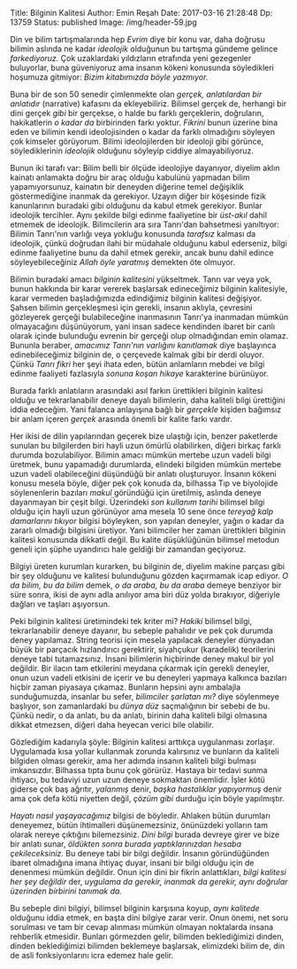 Title: Bilginin Kalitesi
Author: Emin Reşah
Date:  2017-03-16 21:28:48
Dp: 13759
Status: published
Image: /img/header-59.jpg

Din ve bilim tartışmalarında hep *Evrim* diye bir konu var, daha doğrusu bilimin
aslında ne kadar *ideolojik* olduğunun bu tartışma gündeme gelince
*farkediyoruz.* Çok uzaklardaki yıldızların etrafında yeni gezegenler
buluyorlar, buna güveniyoruz ama insanın kökeni konusunda söyledikleri hoşumuza
gitmiyor: *Bizim kitabımızda böyle yazmıyor.*

Buna bir de son 50 senedir çimlenmekte olan *gerçek, anlatılardan bir anlatıdır*
(narrative) kafasını da ekleyebiliriz. Bilimsel gerçek de, herhangi bir dini
gerçek *gibi* bir gerçekse, o halde bu farklı gerçeklerin, doğruların,
hakikatlerin *o kadar da* birbirinden farkı yoktur. *Fikrini* bunun üzerine bina
eden ve bilimin kendi ideolojisinden o kadar da farklı olmadığını söyleyen çok
kimseler görüyorum. Bilimi ideolojilerden bir ideoloji gibi görünce,
söylediklerinin *ideolojik* olduğunu söyleyip ciddiye almayabiliyoruz.

Bunun iki tarafı var: Bilim belli bir ölçüde ideolojiye dayanıyor, diyelim aklın
kainatı anlamakta doğru bir araç olduğu kabulünü yapmadan bilim yapamıyorsunuz,
kainatın bir deneyden diğerine temel değişiklik göstermediğine inanmak da
gerekiyor. Uzayın diğer bir köşesinde fizik kanunlarının buradaki gibi olduğunu
da kabul etmek gerekiyor. Bunlar ideolojik tercihler. Aynı şekilde bilgi edinme
faaliyetine bir *üst-akıl* dahil etmemek de ideolojik. Bilimcilerin ara sıra
Tanrı'dan bahsetmesi yanıltıyor: Bilimin Tanrı'nın varlığı veya yokluğu
konusunda *tarafsız* kalması da ideolojik, çünkü doğrudan ilahi bir müdahale
olduğunu kabul ederseniz, bilgi edinme faaliyetine bunu da dahil etmek gerekir,
ancak bunu dahil edince söyleyebileceğiniz *Allah öyle yaratmış* demekten öte
olmuyor.

Bilimin buradaki amacı *bilginin kalitesini* yükseltmek. Tanrı var veya yok,
bunun hakkında bir karar vererek başlarsak edineceğimiz bilginin kalitesiyle,
karar vermeden başladığımızda edindiğimiz bilginin kalitesi değişiyor. Şahsen
bilimin gerçekleşmesi için gerekli, insanın aklıyla, çevresini gözleyerek
gerçeği bulabileceğine inanmasının Tanrı'ya inanmadan mümkün olmayacağını
düşünüyorum, yani insan sadece kendinden ibaret bir canlı olarak içinde
bulunduğu evrenin bir gerçeği olup olmadığından emin olamaz. Bununla beraber,
*amacımız Tanrı'nın varlığını kanıtlamak* diye başlayınca edinebileceğimiz
bilginin de, o çerçevede kalmak gibi bir derdi oluyor. Çünkü *Tanrı fikri* her
şeyi ihata eden, bütün anlamların mebdei ve bilgi edinme faaliyeti fazlasıyla
*sonuna koşan hikaye* karakterine bürünüyor. 

Burada farklı anlatıların arasındaki asıl farkın ürettikleri bilginin kalitesi
olduğu ve tekrarlanabilir deneye dayalı bilimlerin, daha kaliteli bilgi
ürettiğini iddia edeceğim. Yani falanca anlayışına bağlı bir *gerçekle* kişiden
bağımsız bir anlam içeren *gerçek* arasında önemli bir kalite farkı vardır.

Her ikisi de dilin yapılarından geçerek bize ulaştığı için, benzer paketlerde
sunulan bu bilgilerden biri hayli uzun ömürlü olabilirken, diğeri birkaç farklı
durumda bozulabiliyor. Bilimin amacı mümkün mertebe uzun vadeli bilgi
üretmek, bunu yapamadığı durumlarda, elindeki bilgiden mümkün mertebe uzun
vadeli olabileceğini düşündüğü bir anlatı oluşturuyor. İnsanın kökeni konusu
mesela böyle, diğer pek çok konuda da, bilhassa Tıp ve biyolojide söylenenlerin
bazıları *makul* göründüğü için üretilmiş, aslında deneye dayanmayan bir çeşit
bilgi. Üzerindeki *son kullanım tarihi* bilimsel bilgi olduğu için hayli uzun
görünüyor ama mesela 10 sene önce *tereyağ kalp damarlarını tıkıyor* bilgisi
böyleyken, son yapılan deneyler, yağın o kadar da zararlı olmadığı bilgisini
üretiyor. Yani bilimciler her zaman ürettikleri bilginin kalitesi konusunda
dikkatli değil. Bu kalite düşüklüğünün bilimsel metodun geneli için şüphe
uyandırıcı hale geldiği bir zamandan geçiyoruz. 

Bilgiyi üreten kurumları kurarken, bu bilginin de, diyelim makine parçası gibi
bir şey olduğunu ve kalitesi bulunduğunu gözden kaçırmamak icap ediyor. *O da
bilim, bu da bilim* demek, *o da araba, bu da araba* demeye benziyor bir süre
sonra, ikisi de aynı adla anılıyor ama biri düz yolda bırakıyor, diğeriyle
dağları ve taşları aşıyorsun.

Peki bilginin kalitesi üretimindeki tek kriter mi? *Hakiki* bilimsel bilgi,
tekrarlanabilir deneye dayanır, bu sebeple pahalıdır ve pek çok durumda deney
yapılamaz. String teorisi için mesela yapılacak deneyler dünyadan büyük bir
parçacık hızlandırıcı gerektirir, siyahçukur (karadelik) teorilerini deneye tabi
tutamazsınız. İnsani bilimlerin hiçbirinde deney makul bir yol değildir. Bir
ilacın tam etkilerini meydana çıkarmak için gerekli deneyler, onun uzun vadeli
etkisini de içerir ve bu deneyleri yapmaya kalkınca bazıları hiçbir zaman
piyasaya çıkamaz. Bunların hepsini aynı ambalajla sunduğumuzda, insanlar bu
sefer, *bilimciler şarlatan mı?* diye söylenmeye başlıyor, son zamanlardaki bu
*dünya düz* saçmalığının bir sebebi de bu. Çünkü nedir, o da anlatı, bu da
anlatı, birinin daha kaliteli bilgi olmasına dikkat etmezsen, diğeri daha
heyecan verici bile olabilir. 

Gözlediğim kadarıyla şöyle: Bilginin kalitesi arttıkça uygulanması
zorlaşır. Uygulamada kısa yollar kullanmak zorunda kalırsınız ve bunların da
kaliteli bilgiden olması gerekir, ama her adımda insanın kaliteli bilgi bulması
imkansızdır. Bilhassa tıpta bunu çok görürüz. Hastaya bir tedavi sunma ihtiyacı,
bu tedaviyi uzun uzun deneye sokmaktan önemlidir. İşler kötü giderse çok baş
ağrıtır, *yalanmış* denir, *başka hastalıklar yapıyormuş* denir ama çok defa
kötü niyetten değil, *çözüm gibi* durduğu için böyle yapılmıştır.

*Hayatı nasıl yaşayacağımız* bilgisi de böyledir. Ahlaken bütün durumları
deneyemez, bütün ihtimalleri düşünemezsiniz, önünüzdeki yolların tam olarak
nereye çıktığını bilemezsiniz. *Dini bilgi* burada devreye girer ve bize bir
anlatı sunar, *öldükten sonra burada yaptıklarınızdan hesaba çekileceksiniz.* Bu
deneye tabi bir bilgi değildir. İnsanın göründüğünden ibaret olmadığına imana
ihtiyaç duyar, insani bir bilgi olduğu için de denenmesi mümkün değildir. Onun
için dini bir fikrin anlattıkları, *bilgi kalitesi her şey değildir* der,
*uygulama da gerekir, inanmak da gerekir, aynı doğrular üzerinden birbirini
tanımak da.*

Bu sebeple dini bilgiyi, bilimsel bilginin karşısına koyup, *aynı kalitede*
olduğunu iddia etmek, en başta dini bilgiye zarar verir. Onun önemi, net soru
sorulması ve tam bir cevap alınması mümkün olmayan noktalarda insana rehberlik
etmesidir. Bunları görmezden gelir, bilimden beklediğimizi dinden, dinden
beklediğimizi bilimden beklemeye başlarsak, elimizdeki bilim de, din de asli
fonksiyonlarını icra edemez hale gelir. 





